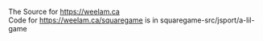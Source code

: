 The Source for https://weelam.ca  
Code for https://weelam.ca/squaregame is in squaregame-src/jsport/a-lil-game
